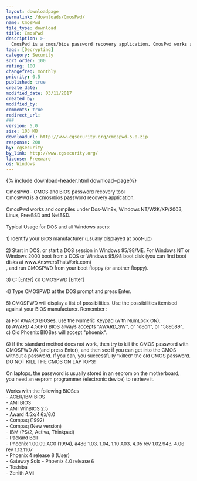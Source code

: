 ```yaml
---
layout: downloadpage
permalink: /downloads/CmosPwd/
name: CmosPwd
file_type: download
title: CmosPwd
description: >-
  CmosPwd is a cmos/bios password recovery application. CmosPwd works and compiles under Dos-Win9x, Windows NT/W2K/XP/2003, Linux, FreeBSD and NetBSD.
tags: [Decrypting]
category: Security
sort_order: 100
rating: 100
changefreq: monthly
priority: 0.5
published: true
create_date:
modified_date: 03/11/2017
created_by:
modified_by:
comments: true
redirect_url:
###
version: 5.0
size: 103 KB
downloadurl: http://www.cgsecurity.org/cmospwd-5.0.zip
response: 200
by: cgsecurity
by_link: http://www.cgsecurity.org/
license: Freeware
os: Windows
---
```


{% include download-header.html download=page%}

<p style="fix-download-text !important">
<p><font size="2">CmosPwd - CMOS and BIOS password recovery tool <br />
CmosPwd is a cmos/bios password recovery application. <br />
<br />
CmosPwd works and compiles under Dos-Win9x, Windows NT/W2K/XP/2003, Linux, FreeBSD and NetBSD. <br />
<br />
Typical Usage for DOS and all Windows users: <br />
<br />
1) Identify your BIOS manufacturer (usually displayed at boot-up) <br />
<br />
2) Start in DOS, or start a DOS session in Windows 95/98/ME. For Windows NT or Windows 2000 boot from a DOS or Windows 95/98 boot disk (you can find boot disks at www.AnswersThatWork.com) <br />
, and run CMOSPWD from your boot floppy (or another floppy). <br />
<br />
3) C: [Enter] cd CMOSPWD [Enter] <br />
<br />
4) Type CMOSPWD at the DOS prompt and press Enter. <br />
<br />
5) CMOSPWD will display a list of possibilities. Use the possibilities itemised against your BIOS manufacturer. Remember : <br />
<br />
a) For AWARD BIOSes, use the Numeric Keypad (with NumLock ON). <br />
b) AWARD 4.50PG BIOS always accepts "AWARD_SW", or "d8on", or "589589". <br />
c) Old Phoenix BIOSes will accept "phoenix". <br />
<br />
6) If the standard method does not work, then try to kill the CMOS password with CMOSPWD /K (and press Enter), and then see if you can get into the CMOS without a password. If you can, you successfully "killed" the old CMOS password. DO NOT KILL THE CMOS ON LAPTOPS! <br />
<br />
On laptops, the password is usually stored in an eeprom on the motherboard, <br />
you need an eeprom programmer (electronic device) to retrieve it. <br />
<br />
Works with the following BIOSes <br />
- ACER/IBM BIOS <br />
- AMI BIOS <br />
- AMI WinBIOS 2.5 <br />
- Award 4.5x/4.6x/6.0 <br />
- Compaq (1992) <br />
- Compaq (New version) <br />
- IBM (PS/2, Activa, Thinkpad) <br />
- Packard Bell <br />
- Phoenix 1.00.09.AC0 (1994), a486 1.03, 1.04, 1.10 A03, 4.05 rev 1.02.943, 4.06 rev 1.13.1107 <br />
- Phoenix 4 release 6 (User) <br />
- Gateway Solo - Phoenix 4.0 release 6 <br />
- Toshiba <br />
- Zenith AMI</font></p></p>

